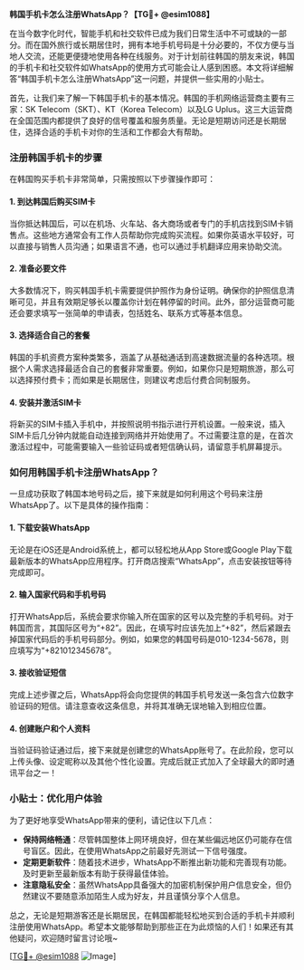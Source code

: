 **韩国手机卡怎么注册WhatsApp？【TG💪+ @esim1088】**

在当今数字化时代，智能手机和社交软件已成为我们日常生活中不可或缺的一部分。而在国外旅行或长期居住时，拥有本地手机号码是十分必要的，不仅方便与当地人交流，还能更便捷地使用各种在线服务。对于计划前往韩国的朋友来说，韩国的手机卡和社交软件如WhatsApp的使用方式可能会让人感到困惑。本文将详细解答“韩国手机卡怎么注册WhatsApp”这一问题，并提供一些实用的小贴士。

首先，让我们来了解一下韩国手机卡的基本情况。韩国的手机网络运营商主要有三家：SK Telecom（SKT）、KT（Korea Telecom）以及LG Uplus。这三大运营商在全国范围内都提供了良好的信号覆盖和服务质量。无论是短期访问还是长期居住，选择合适的手机卡对你的生活和工作都会大有帮助。

### 注册韩国手机卡的步骤

在韩国购买手机卡非常简单，只需按照以下步骤操作即可：

#### 1. 到达韩国后购买SIM卡
当你抵达韩国后，可以在机场、火车站、各大商场或者专门的手机店找到SIM卡销售点。这些地方通常会有工作人员帮助你完成购买流程。如果你英语水平较好，可以直接与销售人员沟通；如果语言不通，也可以通过手机翻译应用来协助交流。

#### 2. 准备必要文件
大多数情况下，购买韩国手机卡需要提供护照作为身份证明。确保你的护照信息清晰可见，并且有效期足够长以覆盖你计划在韩停留的时间。此外，部分运营商可能还会要求填写一张简单的申请表，包括姓名、联系方式等基本信息。

#### 3. 选择适合自己的套餐
韩国的手机资费方案种类繁多，涵盖了从基础通话到高速数据流量的各种选项。根据个人需求选择最适合自己的套餐非常重要。例如，如果你只是短期旅游，那么可以选择预付费卡；而如果是长期居住，则建议考虑后付费合同制服务。

#### 4. 安装并激活SIM卡
将新买的SIM卡插入手机中，并按照说明书指示进行开机设置。一般来说，插入SIM卡后几分钟内就能自动连接到网络并开始使用了。不过需要注意的是，在首次激活过程中，可能需要输入一些验证码或者短信确认码，请留意手机屏幕提示。

### 如何用韩国手机卡注册WhatsApp？

一旦成功获取了韩国本地号码之后，接下来就是如何利用这个号码来注册WhatsApp了。以下是具体的操作指南：

#### 1. 下载安装WhatsApp
无论是在iOS还是Android系统上，都可以轻松地从App Store或Google Play下载最新版本的WhatsApp应用程序。打开商店搜索“WhatsApp”，点击安装按钮等待完成即可。

#### 2. 输入国家代码和手机号码
打开WhatsApp后，系统会要求你输入所在国家的区号以及完整的手机号码。对于韩国而言，其国际区号为“+82”。因此，在填写时应该先加上“+82”，然后紧跟去掉国家代码后的手机号码部分。例如，如果您的韩国号码是010-1234-5678，则应填写为“+821012345678”。

#### 3. 接收验证短信
完成上述步骤之后，WhatsApp将会向您提供的韩国手机号发送一条包含六位数字验证码的短信。请注意查收这条信息，并将其准确无误地输入到相应位置。

#### 4. 创建账户和个人资料
当验证码验证通过后，接下来就是创建您的WhatsApp账号了。在此阶段，您可以上传头像、设定昵称以及其他个性化设置。完成后就正式加入了全球最大的即时通讯平台之一！

### 小贴士：优化用户体验

为了更好地享受WhatsApp带来的便利，请记住以下几点：

- **保持网络畅通**：尽管韩国整体上网环境良好，但在某些偏远地区仍可能存在信号盲区。因此，在使用WhatsApp之前最好先测试一下信号强度。
- **定期更新软件**：随着技术进步，WhatsApp不断推出新功能和完善现有功能。及时更新至最新版本有助于获得最佳体验。
- **注意隐私安全**：虽然WhatsApp具备强大的加密机制保护用户信息安全，但仍然建议不要随意添加陌生人成为好友，并且谨慎分享个人信息。

总之，无论是短期游客还是长期居民，在韩国都能轻松地买到合适的手机卡并顺利注册使用WhatsApp。希望本文能够帮助到那些正在为此烦恼的人们！如果还有其他疑问，欢迎随时留言讨论哦~

[[TG💪+ @esim1088](https://t.me/s/esim1088) ![Image](https://i.postimg.cc/4NQfJmqS/Snipaste-2025-05-13-00-14-12.png)]